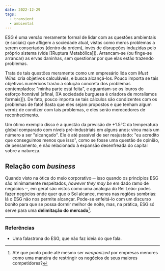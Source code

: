```yaml
---
date: 2022-12-29
tags:
  - transient
  - ambiental
---
```

ESG é uma versão meramente formal de lidar com as questões ambientais (e sociais) que afligem a sociedade atual, vistas como meros problemas a serem consertados (dentro da ordem), invés de disrupções induzidas pelo próprio sistema (vide [[Ruptura Metabólica]]). Arrancam-se (ou finge-se arrancar) as ervas daninhas, sem questionar por que elas estão trazendo problemas.

Trata de tais questões meramente como um empresário lida com *Must Wins*: cria objetivos calculáveis, e busca alcançá-los. Pouco importa se tais objetivos numéricos trarão a solução concreta dos problemas contemplados: "minha parte está feita", e aguardam-se os louros do esforço honrável (afinal, [[A sociedade burguesa é criadora de moralismos formais]]). De fato, pouco importa se tais cálculos são condizentes com os problemas de fato! Basta que eles sejam propostos e que tenham algum verniz de condizer com tais problemas, e eles serão merecedores de reconhecimento.

Um ótimo exemplo disso é a questão da previsão de +1.5°C da temperatura global comparado com níveis pré-industriais em alguns anos: virou mais um número a ser "alcançado". Ele é até passível de ser reajustado: "eu acredito que conseguimos menos que isso", como se fosse uma questão de opinião, de pensamento, e não relacionado à expansão desenfreada do capital sobre a natureza.

## Relação com *business*
Quando visto na ótica do meio corporativo ─ isso quando os princípios ESG são minimamente respeitados, *however they may be* em dado ramo de negócios ─, em geral são vistos como uma analogia do Rei Leão: podes fazer negócios onde quer que o Sol alcance, menos nas regiões sombrias: lá o ESG não nos permite alcançar. Pode-se enfeitá-lo com um discurso bonito para que se possa dormir melhor de noite, mas, na prática, ESG só serve para uma **delimitação do mercado**[^1].

---
### Referências
- Uma falastrona do ESG, que não faz ideia do que fala.

[^1]: Até que ponto pode até mesmo ser *weaponized* por empresas menores como uma maneira de restringir os negócios de seus maiores competidores?